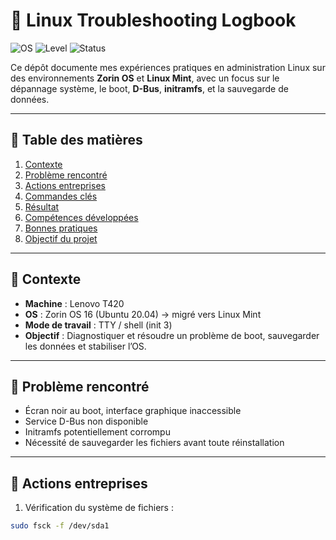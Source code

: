 # 🐧 Linux Troubleshooting Logbook

![OS](https://img.shields.io/badge/OS-Zorin%20%2F%20Mint-blue)
![Level](https://img.shields.io/badge/Level-Intermediate-green)
![Status](https://img.shields.io/badge/Status-Completed-brightgreen)

Ce dépôt documente mes expériences pratiques en administration Linux sur des environnements **Zorin OS** et **Linux Mint**, avec un focus sur le dépannage système, le boot, **D-Bus**, **initramfs**, et la sauvegarde de données.

---

## 📑 Table des matières
1. [Contexte](#contexte)
2. [Problème rencontré](#problème-rencontré)
3. [Actions entreprises](#actions-entreprises)
4. [Commandes clés](#commandes-clés)
5. [Résultat](#résultat)
6. [Compétences développées](#compétences-développées)
7. [Bonnes pratiques](#bonnes-pratiques)
8. [Objectif du projet](#objectif-du-projet)

---

## 🔹 Contexte
- **Machine** : Lenovo T420  
- **OS** : Zorin OS 16 (Ubuntu 20.04) → migré vers Linux Mint  
- **Mode de travail** : TTY / shell (init 3)  
- **Objectif** : Diagnostiquer et résoudre un problème de boot, sauvegarder les données et stabiliser l’OS.

---

## 🔹 Problème rencontré
- Écran noir au boot, interface graphique inaccessible  
- Service D-Bus non disponible  
- Initramfs potentiellement corrompu  
- Nécessité de sauvegarder les fichiers avant toute réinstallation  

---

## 🔹 Actions entreprises
1. Vérification du système de fichiers :  
```bash
sudo fsck -f /dev/sda1
